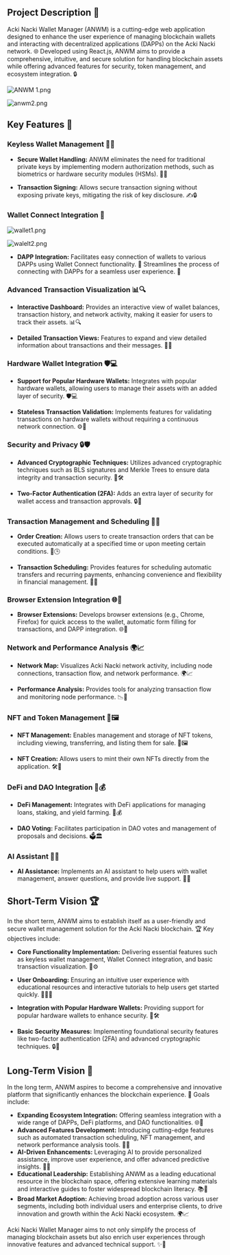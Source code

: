 ## Project Description 🌟

Acki Nacki Wallet Manager (ANWM) is a cutting-edge web application designed to enhance the user experience of managing blockchain wallets and interacting with decentralized applications (DAPPs) on the Acki Nacki network. 🌐 Developed using React.js, ANWM aims to provide a comprehensive, intuitive, and secure solution for handling blockchain assets while offering advanced features for security, token management, and ecosystem integration. 🔒

![ANWM 1.png](https://cdn.dorahacks.io/static/files/19104bba444b3b48438d405428491db8.png)

![anwm2.png](https://cdn.dorahacks.io/static/files/19104bbbe043bd63dd7034c4dac82d68.png)

## Key Features 🔑

### Keyless Wallet Management 🔑🚫

- **Secure Wallet Handling:** ANWM eliminates the need for traditional private keys by implementing modern authorization methods, such as biometrics or hardware security modules (HSMs). 🔑🚫

- **Transaction Signing:** Allows secure transaction signing without exposing private keys, mitigating the risk of key disclosure. ✍️🔒

### Wallet Connect Integration 🌉

![wallet1.png](https://cdn.dorahacks.io/static/files/191052cf36cfc3ea469751542c4a5f9a.png)

![walelt2.png](https://cdn.dorahacks.io/static/files/191052d1467876740d755844d9ea49e6.png)

- **DAPP Integration:** Facilitates easy connection of wallets to various DAPPs using Wallet Connect functionality. 🌉 Streamlines the process of connecting with DAPPs for a seamless user experience. 🤝

### Advanced Transaction Visualization 📊🔍

- **Interactive Dashboard:** Provides an interactive view of wallet balances, transaction history, and network activity, making it easier for users to track their assets. 📊🔍

- **Detailed Transaction Views:** Features to expand and view detailed information about transactions and their messages. 📜🔎

### Hardware Wallet Integration 🛡️💻

- **Support for Popular Hardware Wallets:** Integrates with popular hardware wallets, allowing users to manage their assets with an added layer of security. 🛡️💻

- **Stateless Transaction Validation:** Implements features for validating transactions on hardware wallets without requiring a continuous network connection. ⚙️🔗

### Security and Privacy 🔒🛡️

- **Advanced Cryptographic Techniques:** Utilizes advanced cryptographic techniques such as BLS signatures and Merkle Trees to ensure data integrity and transaction security. 🔐🛠️

- **Two-Factor Authentication (2FA):** Adds an extra layer of security for wallet access and transaction approvals. 🔒🔑

### Transaction Management and Scheduling 📅💸

- **Order Creation:** Allows users to create transaction orders that can be executed automatically at a specified time or upon meeting certain conditions. 📅🕒

- **Transaction Scheduling:** Provides features for scheduling automatic transfers and recurring payments, enhancing convenience and flexibility in financial management. 🔄💸

### Browser Extension Integration 🌐🔌

- **Browser Extensions:** Develops browser extensions (e.g., Chrome, Firefox) for quick access to the wallet, automatic form filling for transactions, and DAPP integration. 🌐🔌

### Network and Performance Analysis 🌍📈

- **Network Map:** Visualizes Acki Nacki network activity, including node connections, transaction flow, and network performance. 🌍📈

- **Performance Analysis:** Provides tools for analyzing transaction flow and monitoring node performance. 📉🔧

### NFT and Token Management 🎨🖼️

- **NFT Management:** Enables management and storage of NFT tokens, including viewing, transferring, and listing them for sale. 🎨🖼️

- **NFT Creation:** Allows users to mint their own NFTs directly from the application. 🛠️🎨

### DeFi and DAO Integration 🌾💰

- **DeFi Management:** Integrates with DeFi applications for managing loans, staking, and yield farming. 🌾💰

- **DAO Voting:** Facilitates participation in DAO votes and management of proposals and decisions. 🗳️🏛️

### AI Assistant 🤖💬

- **AI Assistance:** Implements an AI assistant to help users with wallet management, answer questions, and provide live support. 🤖💬

## Short-Term Vision 🏆

In the short term, ANWM aims to establish itself as a user-friendly and secure wallet management solution for the Acki Nacki blockchain. 🏆 Key objectives include:

- **Core Functionality Implementation:** Delivering essential features such as keyless wallet management, Wallet Connect integration, and basic transaction visualization. 🎯⚙️

- **User Onboarding:** Ensuring an intuitive user experience with educational resources and interactive tutorials to help users get started quickly. 🚀🧑‍💻

- **Integration with Popular Hardware Wallets:** Providing support for popular hardware wallets to enhance security. 🔐🛠️

- **Basic Security Measures:** Implementing foundational security features like two-factor authentication (2FA) and advanced cryptographic techniques. 🔒🔑

## Long-Term Vision 🌟

In the long term, ANWM aspires to become a comprehensive and innovative platform that significantly enhances the blockchain experience. 🌟 Goals include:
- **Expanding Ecosystem Integration:** Offering seamless integration with a wide range of DAPPs, DeFi platforms, and DAO functionalities. 🌐🔗
- **Advanced Features Development:** Introducing cutting-edge features such as automated transaction scheduling, NFT management, and network performance analysis tools. 🚀📅
- **AI-Driven Enhancements:** Leveraging AI to provide personalized assistance, improve user experience, and offer advanced predictive insights. 🤖🔮
- **Educational Leadership:** Establishing ANWM as a leading educational resource in the blockchain space, offering extensive learning materials and interactive guides to foster widespread blockchain literacy. 📚🏅
- **Broad Market Adoption:** Achieving broad adoption across various user segments, including both individual users and enterprise clients, to drive innovation and growth within the Acki Nacki ecosystem. 🌍📈

Acki Nacki Wallet Manager aims to not only simplify the process of managing blockchain assets but also enrich user experiences through innovative features and advanced technical support. ✨🔧